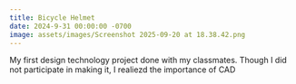 ```yaml
---
title: Bicycle Helmet
date: 2024-9-31 00:00:00 -0700
image: assets/images/Screenshot 2025-09-20 at 18.38.42.png
---
```

My first design technology project done with my classmates. Though I did not participate in making it, I realiezd the importance of CAD
